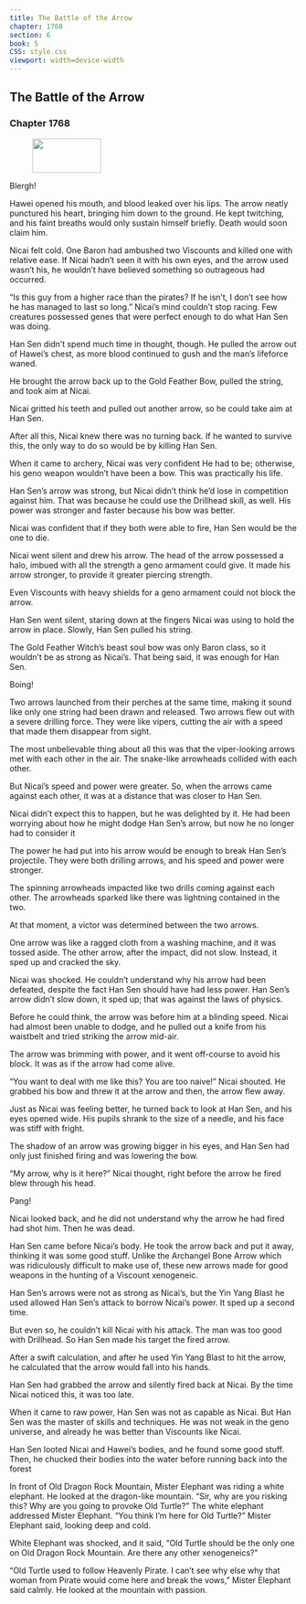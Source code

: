 ```yaml
---
title: The Battle of the Arrow
chapter: 1768
section: 6
book: 5
CSS: style.css
viewport: width=device-width
---
```


## The Battle of the Arrow

### Chapter 1768

<figure>
	<img src="../Images/gem.gif" alt="" id="gem" width="120" height="60" />
</figure>

Blergh!

Hawei opened his mouth, and blood leaked over his lips. The arrow neatly punctured his heart, bringing him down to the ground. He kept twitching, and his faint breaths would only sustain himself briefly. Death would soon claim him.

Nicai felt cold. One Baron had ambushed two Viscounts and killed one with relative ease. If Nicai hadn’t seen it with his own eyes, and the arrow used wasn’t his, he wouldn’t have believed something so outrageous had occurred.

“Is this guy from a higher race than the pirates? If he isn’t, I don’t see how he has managed to last so long.” Nicai’s mind couldn’t stop racing. Few creatures possessed genes that were perfect enough to do what Han Sen was doing.

Han Sen didn’t spend much time in thought, though. He pulled the arrow out of Hawei’s chest, as more blood continued to gush and the man’s lifeforce waned.

He brought the arrow back up to the Gold Feather Bow, pulled the string, and took aim at Nicai.

Nicai gritted his teeth and pulled out another arrow, so he could take aim at Han Sen.

After all this, Nicai knew there was no turning back. If he wanted to survive this, the only way to do so would be by killing Han Sen.

When it came to archery, Nicai was very confident He had to be; otherwise, his geno weapon wouldn’t have been a bow. This was practically his life.

Han Sen’s arrow was strong, but Nicai didn’t think he’d lose in competition against him. That was because he could use the Drillhead skill, as well. His power was stronger and faster because his bow was better.

Nicai was confident that if they both were able to fire, Han Sen would be the one to die.

Nicai went silent and drew his arrow. The head of the arrow possessed a halo, imbued with all the strength a geno armament could give. It made his arrow stronger, to provide it greater piercing strength.

Even Viscounts with heavy shields for a geno armament could not block the arrow.

Han Sen went silent, staring down at the fingers Nicai was using to hold the arrow in place. Slowly, Han Sen pulled his string.

The Gold Feather Witch’s beast soul bow was only Baron class, so it wouldn’t be as strong as Nicai’s. That being said, it was enough for Han Sen.

Boing!

Two arrows launched from their perches at the same time, making it sound like only one string had been drawn and released. Two arrows flew out with a severe drilling force. They were like vipers, cutting the air with a speed that made them disappear from sight.

The most unbelievable thing about all this was that the viper-looking arrows met with each other in the air. The snake-like arrowheads collided with each other.

But Nicai’s speed and power were greater. So, when the arrows came against each other, it was at a distance that was closer to Han Sen.

Nicai didn’t expect this to happen, but he was delighted by it. He had been worrying about how he might dodge Han Sen’s arrow, but now he no longer had to consider it

The power he had put into his arrow would be enough to break Han Sen’s projectile. They were both drilling arrows, and his speed and power were stronger.

The spinning arrowheads impacted like two drills coming against each other. The arrowheads sparked like there was lightning contained in the two.

At that moment, a victor was determined between the two arrows.

One arrow was like a ragged cloth from a washing machine, and it was tossed aside. The other arrow, after the impact, did not slow. Instead, it sped up and cracked the sky.

Nicai was shocked. He couldn’t understand why his arrow had been defeated, despite the fact Han Sen should have had less power. Han Sen’s arrow didn’t slow down, it sped up; that was against the laws of physics.

Before he could think, the arrow was before him at a blinding speed. Nicai had almost been unable to dodge, and he pulled out a knife from his waistbelt and tried striking the arrow mid-air.

The arrow was brimming with power, and it went off-course to avoid his block. It was as if the arrow had come alive.

“You want to deal with me like this? You are too naive!” Nicai shouted. He grabbed his bow and threw it at the arrow and then, the arrow flew away.

Just as Nicai was feeling better, he turned back to look at Han Sen, and his eyes opened wide. His pupils shrank to the size of a needle, and his face was stiff with fright.

The shadow of an arrow was growing bigger in his eyes, and Han Sen had only just finished firing and was lowering the bow.

“My arrow, why is it here?” Nicai thought, right before the arrow he fired blew through his head.

Pang!

Nicai looked back, and he did not understand why the arrow he had fired had shot him. Then he was dead.

Han Sen came before Nicai’s body. He took the arrow back and put it away, thinking it was some good stuff. Unlike the Archangel Bone Arrow which was ridiculously difficult to make use of, these new arrows made for good weapons in the hunting of a Viscount xenogeneic.

Han Sen’s arrows were not as strong as Nicai’s, but the Yin Yang Blast he used allowed Han Sen’s attack to borrow Nicai’s power. It sped up a second time.

But even so, he couldn’t kill Nicai with his attack. The man was too good with Drillhead. So Han Sen made his target the fired arrow.

After a swift calculation, and after he used Yin Yang Blast to hit the arrow, he calculated that the arrow would fall into his hands.

Han Sen had grabbed the arrow and silently fired back at Nicai. By the time Nicai noticed this, it was too late.

When it came to raw power, Han Sen was not as capable as Nicai. But Han Sen was the master of skills and techniques. He was not weak in the geno universe, and already he was better than Viscounts like Nicai.

Han Sen looted Nicai and Hawei’s bodies, and he found some good stuff. Then, he chucked their bodies into the water before running back into the forest

In front of Old Dragon Rock Mountain, Mister Elephant was riding a white elephant. He looked at the dragon-like mountain. “Sir, why are you risking this? Why are you going to provoke Old Turtle?” The white elephant addressed Mister Elephant. “You think I’m here for Old Turtle?” Mister Elephant said, looking deep and cold.

White Elephant was shocked, and it said, “Old Turtle should be the only one on Old Dragon Rock Mountain. Are there any other xenogeneics?”

“Old Turtle used to follow Heavenly Pirate. I can’t see why else why that woman from Pirate would come here and break the vows,” Mister Elephant said calmly. He looked at the mountain with passion.